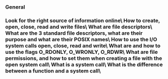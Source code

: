 <h3>General<h3>
Look for the right source of information online\
How to create, open, close, read and write files\
What are file descriptors\
What are the 3 standard file descriptors, what are their purpose and what are their POSIX names\
How to use the I/O system calls open, close, read and write\
What are and how to use the flags O_RDONLY, O_WRONLY, O_RDWR\
What are file permissions, and how to set them when creating a file with the open system call\
What is a system call\
What is the difference between a function and a system call\
